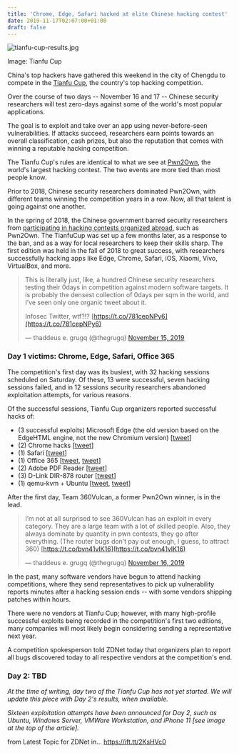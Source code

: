 ```yaml
---
title: 'Chrome, Edge, Safari hacked at elite Chinese hacking contest'
date: 2019-11-17T02:07:00+01:00
draft: false
---
```


![tianfu-cup-results.jpg](https://zdnet4.cbsistatic.com/hub/i/2019/11/16/a0e084f1-ed83-4ac8-96fc-8bacbfdd812d/adc61537486217d7e4094548b6c3b73e/tianfu-cup-results.jpg)

Image: Tianfu Cup

China's top hackers have gathered this weekend in the city of Chengdu to compete in the [Tianfu Cup](http://www.tianfucup.com/), the country's top hacking competition.

Over the course of two days -- November 16 and 17 -- Chinese security researchers will test zero-days against some of the world's most popular applications.

The goal is to exploit and take over an app using never-before-seen vulnerabilities. If attacks succeed, researchers earn points towards an overall classification, cash prizes, but also the reputation that comes with winning a reputable hacking competition.

The Tianfu Cup's rules are identical to what we see at [Pwn2Own](https://www.zdnet.com/article/facebook-portal-survives-pwn2own-hacking-contest-amazon-echo-got-hacked/), the world's largest hacking contest. The two events are more tied than most people know.

Prior to 2018, Chinese security researchers dominated Pwn2Own, with different teams winning the competition years in a row. Now, all that talent is going against one another.

In the spring of 2018, the Chinese government barred security researchers from [participating in hacking contests organized abroad](https://www.cyberscoop.com/pwn2own-chinese-researchers-360-technologies-trend-micro/), such as Pwn2Own. The TianfuCup was set up a few months later, as a response to the ban, and as a way for local researchers to keep their skills sharp. The first edition was held in the fall of 2018 to great success, with researchers successfully hacking apps like Edge, Chrome, Safari, iOS, Xiaomi, Vivo, VirtualBox, and more.

> This is literally just, like, a hundred Chinese security researchers testing their 0days in competition against modern software targets. It is probably the densest collection of 0days per sqm in the world, and I’ve seen only one organic tweet about it.  
>   
> Infosec Twitter, wtf?!? [https://t.co/781cepNPy6](https://t.co/781cepNPy6)
> 
> — thaddeus e. grugq (@thegrugq) [November 15, 2019](https://twitter.com/thegrugq/status/1195295269648158722?ref_src=twsrc%5Etfw)

### Day 1 victims: Chrome, Edge, Safari, Office 365

The competition's first day was its busiest, with 32 hacking sessions scheduled on Saturday. Of these, 13 were successful, seven hacking sessions failed, and in 12 sessions security researchers abandoned exploitation attempts, for various reasons.

Of the successful sessions, Tianfu Cup organizers reported successful hacks of:

*   (3 successful exploits) Microsoft Edge (the old version based on the EdgeHTML engine, not the new Chromium version) \[[tweet](https://twitter.com/TianfuCup/status/1195551119922982912)\]
*   (2) Chrome hacks \[[tweet](https://twitter.com/TianfuCup/status/1195571660096585728)\]
*   (1) Safari \[[tweet](https://twitter.com/TianfuCup/status/1195584699680190466)\]
*   (1) Office 365 \[[tweet](https://twitter.com/TianfuCup/status/1195576069446746113), [tweet](https://twitter.com/TianfuCup/status/1195602374678573056)\]
*   (2) Adobe PDF Reader \[[tweet](https://twitter.com/TianfuCup/status/1195624774682038272)\]
*   (3) D-Link DIR-878 router \[[tweet](https://twitter.com/TianfuCup/status/1195629013395337216)\]
*   (1) qemu-kvm + Ubuntu \[[tweet](https://twitter.com/TianfuCup/status/1195638648923779073), [tweet](https://twitter.com/TianfuCup/status/1195617940579635201)\]

After the first day, Team 360Vulcan, a former Pwn2Own winner, is in the lead.

> I’m not at all surprised to see 360Vulcan has an exploit in every category. They are a large team with a lot of skilled people. Also, they always dominate by quantity in pwn contests, they go after everything. (The router bugs don’t pay out enough, I guess, to attract 360) [https://t.co/bvn41vIK16](https://t.co/bvn41vIK16)
> 
> — thaddeus e. grugq (@thegrugq) [November 16, 2019](https://twitter.com/thegrugq/status/1195577202001108993?ref_src=twsrc%5Etfw)

In the past, many software vendors have begun to attend hacking competitions, where they send representatives to pick up vulnerability reports minutes after a hacking session ends -- with some vendors shipping patches within hours.

There were no vendors at Tianfu Cup; however, with many high-profile successful exploits being recorded in the competition's first two editions, many companies will most likely begin considering sending a representative next year.

A competition spokesperson told ZDNet today that organizers plan to report all bugs discovered today to all respective vendors at the competition's end.

### Day 2: TBD

_At the time of writing, day two of the Tianfu Cup has not yet started. We will update this piece with Day 2's results, when available._

_Sixteen exploitation attempts have been announced for Day 2, such as Ubuntu, Windows Server, VMWare Workstation, and iPhone 11 \[see image at the top of the article\]._

  
  
from Latest Topic for ZDNet in... https://ift.tt/2KsHVc0
